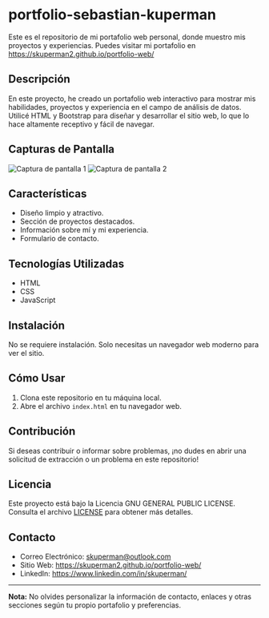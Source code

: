 # portfolio-sebastian-kuperman

Este es el repositorio de mi portafolio web personal, donde muestro mis proyectos y experiencias. Puedes visitar mi portafolio en https://skuperman2.github.io/portfolio-web/

## Descripción

En este proyecto, he creado un portafolio web interactivo para mostrar mis habilidades, proyectos y experiencia en el campo de análisis de datos. Utilicé HTML y Bootstrap para diseñar y desarrollar el sitio web, lo que lo hace altamente receptivo y fácil de navegar.

## Capturas de Pantalla

![Captura de pantalla 1](screenshots/screenshot1.png)
![Captura de pantalla 2](screenshots/screenshot2.png)

## Características

- Diseño limpio y atractivo.
- Sección de proyectos destacados.
- Información sobre mí y mi experiencia.
- Formulario de contacto.

## Tecnologías Utilizadas

- HTML
- CSS
- JavaScript

## Instalación

No se requiere instalación. Solo necesitas un navegador web moderno para ver el sitio.

## Cómo Usar

1. Clona este repositorio en tu máquina local.
2. Abre el archivo `index.html` en tu navegador web.

## Contribución

Si deseas contribuir o informar sobre problemas, ¡no dudes en abrir una solicitud de extracción o un problema en este repositorio!

## Licencia

Este proyecto está bajo la Licencia GNU GENERAL PUBLIC LICENSE. Consulta el archivo [LICENSE](LICENSE) para obtener más detalles.

## Contacto

- Correo Electrónico: skuperman@outlook.com
- Sitio Web: https://skuperman2.github.io/portfolio-web/
- LinkedIn: https://www.linkedin.com/in/skuperman/

---
**Nota:** No olvides personalizar la información de contacto, enlaces y otras secciones según tu propio portafolio y preferencias.
